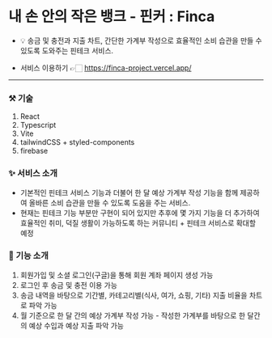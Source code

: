 # 내 손 안의 작은 뱅크 - 핀커 : Finca

- 💡 송금 및 충전과 지출 차트, 간단한 가계부 작성으로 효율적인 소비 습관을 만들 수 있도록 도와주는 핀테크 서비스.

- 서비스 이용하기 👉🏻 https://finca-project.vercel.app/

---

### ⚒️ 기술

1. React
2. Typescript
3. Vite
4. tailwindCSS + styled-components
5. firebase

### ✨ 서비스 소개

- 기본적인 핀테크 서비스 기능과 더불어 한 달 예상 가계부 작성 기능을 함께 제공하여 올바른 소비 습관을 만들 수 있도록 도움을 주는 서비스.
- 현재는 핀테크 기능 부분만 구현이 되어 있지만 추후에 몇 가지 기능을 더 추가하여 효율적인 취미, 덕질 생활이 가능하도록 하는 커뮤니티 + 핀테크 서비스로 확대할 예정

### 📍 기능 소개

1. 회원가입 및 소셜 로그인(구글)을 통해 회원 계좌 페이지 생성 가능
2. 로그인 후 송금 및 충전 이용 가능
3. 송금 내역을 바탕으로 기간별, 카테고리별(식사, 여가, 쇼핑, 기타) 지출 비율을 차트로 파악 가능
4. 월 기준으로 한 달 간의 예상 가계부 작성 가능 - 작성한 가계부를 바탕으로 한 달간의 예상 수입과 예상 지출 파악 가능

